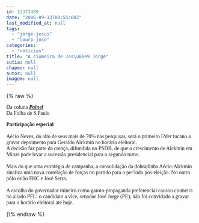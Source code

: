 ```yaml
---
id: 12372489
date: "2006-09-13T08:55:00Z"
last_modified_at: null
tags:
  - "jorge-jesus"
  - "louro-jose"
categories:
  - "noticias"
title: "A ciumeira de Jos\u00e9 Jorge"
sutia: null
chapeu: null
autor: null
imagem: null
---
```

{\% raw %}
<p><P><FONT face=Verdana>Da coluna&nbsp;<STRONG><EM><A href=\"https://www1.folha.uol.com.br/fsp/brasil/fc1309200601.htm\" target=_blank>Painel</A></EM></STRONG> <BR>Da Folha de S.Paulo</FONT></P></p>
<p><P><FONT face=Verdana><STRONG>Participação especial<BR></STRONG><BR>Aécio Neves, do alto de seus mais de 70% nas pesquisas, será o primeiro l?der tucano a gravar depoimento para Geraldo Alckmin no horário eleitoral.<BR>A decisão faz parte da crença, difundida no PSDB, de que o crescimento de Alckmin em Minas pode levar a sucessão presidencial para o segundo turno.<BR><BR>Mais do que uma estratégia de campanha, a consolidação da dobradinha Aécio-Alckmin sinaliza uma nova correlação de forças no partido para o per?odo pós-eleição. No outro pólo estão FHC e José Serra.<BR><BR>A escolha do governador mineiro como garoto-propaganda preferencial causou ciumeira no aliado PFL: o candidato a vice, senador José Jorge (PE), não foi convidado a gravar para o horário eleitoral até hoje.</FONT></P> </p>
{\% endraw %}